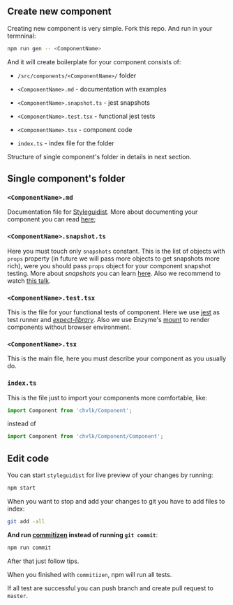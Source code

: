 ## Create new component

Creating new component is very simple.
Fork this repo.
And run in your termninal:

```sh
npm run gen -- <ComponentName>
```

And it will create boilerplate for your component consists of:

- `/src/components/<ComponentName>/` folder

- `<ComponentName>.md` - documentation with examples

- `<ComponentName>.snapshot.ts` - jest snapshots

- `<ComponentName>.test.tsx` - functional jest tests

- `<ComponentName>.tsx` - component code

- `index.ts` - index file for the folder

Structure of single component's folder in details in next section.


## Single component's folder

### `<ComponentName>.md`

Documentation file for [Styleguidist](https://react-styleguidist.js.org/). More about documenting your component you can read [here](https://react-styleguidist.js.org/docs/documenting.html#usage-examples-and-readme-files);


### `<ComponentName>.snapshot.ts`

Here you must touch only `snapshots` constant.
This is the list of objects with `props` property (in future we will pass more objects to get snapshots more rich), were you should pass `props` object for your component snapshot testing. More about *snapshots* you can learn [here](https://facebook.github.io/jest/docs/snapshot-testing.html). Also we recommend to watch [this talk](https://www.youtube.com/watch?v=HAuXJVI_bUs).


### `<ComponentName>.test.tsx`

This is the file for your functional tests of component. Here we use [jest](http://facebook.github.io/jest/docs/) as test runner and *[expect-library](http://facebook.github.io/jest/docs/en/expect.html)*.
Also we use Enzyme's [mount](http://airbnb.io/enzyme/docs/api/mount.html) to render components without browser environment.


### `<ComponentName>.tsx`

This is the main file, here you must describe your component as you usually do.


### `index.ts`

This is the file just to import your components more comfortable, like:
```jsx
import Component from 'chvlk/Component';
```
instead of
```jsx
import Component from 'chvlk/Component/Component';
```

## Edit code

You can start `styleguidist` for live preview of your changes by running:
```sh
npm start
```

When you want to stop and add your changes to git you have to add files to index:
```sh
git add -all
```
**And run [commitizen](https://www.npmjs.com/package/commitizen) instead of running `git commit`**:
```sh
npm run commit
```
After that just follow tips.

When you finished with `commitizen`, npm will run all tests.

If all test are successful you can push branch and create pull request to `master`.
